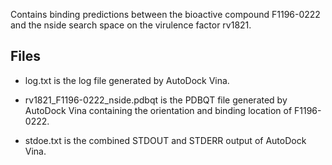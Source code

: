 Contains binding predictions between the bioactive compound F1196-0222 and the nside search space on the virulence factor rv1821.

## Files

- log.txt is the log file generated by AutoDock Vina.

- rv1821_F1196-0222_nside.pdbqt is the PDBQT file generated by AutoDock Vina containing the orientation and binding location of F1196-0222.

- stdoe.txt is the combined STDOUT and STDERR output of AutoDock Vina.

